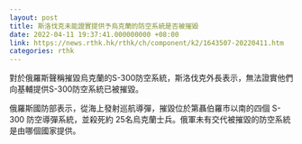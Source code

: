 ```yaml
---
layout: post
title: 斯洛伐克未能證實提供予烏克蘭的防空系統是否被摧毀
date: 2022-04-11 19:37:41.000000000 +08:00
link: https://news.rthk.hk/rthk/ch/component/k2/1643507-20220411.htm
categories: rthk
---
```


對於俄羅斯聲稱摧毀烏克蘭的S-300防空系統，斯洛伐克外長表示，無法證實他們向基輔提供S-300防空系統已被摧毀。

俄羅斯國防部表示，從海上發射巡航導彈，摧毀位於第聶伯羅市以南的四個 S-300 防空導彈系統，並殺死約 25名烏克蘭士兵。俄軍未有交代被摧毀的防空系統是由哪個國家提供。
